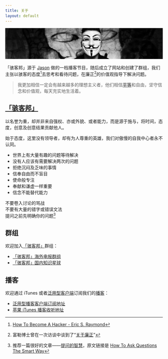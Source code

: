 ```yaml
---
title: 关于
layout: default
---
```


![](/images/2018/06/anonymous-banner.jpeg)

「骇客邦」源于 [Jason](//jsntn.com/about.html) 做的一档播客节目，随后成立了网站和创建了群组，我们主张以骇客的态度[^attitude]去思考和看待问题，在廉正[^integrity]的价值观指导下解决问题。

> 我更加相信一定会有越来越多的理想主义者，他们相信[平等](//jsntn.com/equity.html)和自由，坚守信念和价值观，每天充实地生活着。

## [「骇客邦」](https://haikebang.com)

以名誉为重，却并非来自强权、亦或外貌、或者能力，而是源于施与，将时间，态度，创意及创意结果贡献他人。

始于态度，这里没有领导者，却有为人尊重的英雄，我们对傲慢的自我中心者永不认同。

- 世界上有大量有趣的问题等待解决
- 没有人应该有需要解决两次的问题
- 拒绝沉闷及乏味的事情
- 信奉自由而不盲目
- 使命般专注
- 奉献和谦虚一样重要
- 信念不能替代能力

不要卷入讨论的骂战  
不要有大量的错字或错误文法  
提问之前先明确你的问题[^ask-question]

## 群组

欢迎加入[「骇客邦」](https://haikebang.com)群组：

- <i class="fa fa-user-plus" aria-hidden="true"></i><a href="/telegram.html" target="_blank">「骇客邦」海外电报群组</a><br />
- <i class="fa fa-user-plus" aria-hidden="true"></i><a href="/zsxq.html" target="_blank">「骇客邦」国内知识星球</a>

## 播客

欢迎通过 iTunes 或者[泛用型客户端](https://cn.apkjam.com/up.html)订阅我们的[播客](/podcast.xml)：

- <i class="fa fa-podcast" aria-hidden="true"></i> <a href="/podcast.xml">泛用型播客客户端订阅地址</a><br />
- <i class="fa fa-apple" aria-hidden="true"></i> <a href="https://itunes.apple.com/podcast/id1306886829">苹果 iTunes 播客收听地址</a>

[^attitude]: [How To Become A Hacker - Eric S. Raymond](http://www.catb.org/esr/faqs/hacker-howto.html)
[^integrity]: 富勒博士曾在一次访谈中谈到了“[关于廉正](//jsntn.com/others/2007/05/21/on-integrity.html)”
[^ask-question]: 推荐一篇很好的文章——[提问的智慧](//github.com/ryanhanwu/How-To-Ask-Questions-The-Smart-Way/blob/master/README-zh_CN.md)，原文链接是 [How To Ask Questions The Smart Way](http://www.catb.org/~esr/faqs/smart-questions.html)
